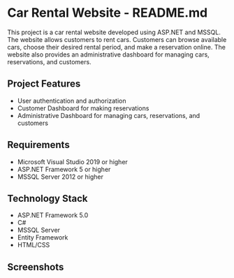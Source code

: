 # Car Rental Website - README.md

This project is a car rental website developed using ASP.NET and MSSQL. The website allows customers to rent cars. Customers can browse available cars, choose their desired rental period, and make a reservation online. The website also provides an administrative dashboard for managing cars, reservations, and customers.

## Project Features

- User authentication and authorization
- Customer Dashboard for making reservations
- Administrative Dashboard for managing cars, reservations, and customers

## Requirements

- Microsoft Visual Studio 2019 or higher
- ASP.NET Framework 5 or higher
- MSSQL Server 2012 or higher

## Technology Stack

- ASP.NET Framework 5.0
- C#
- MSSQL Server
- Entity Framework
- HTML/CSS

## Screenshots
